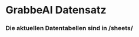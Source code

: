 










































































































































































































































# GrabbeAI Datensatz





### Die aktuellen Datentabellen sind in /sheets/


